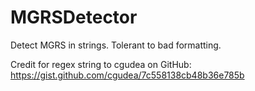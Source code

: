 # MGRSDetector
 Detect MGRS in strings. Tolerant to bad formatting.

 Credit for regex string to cgudea on GitHub: https://gist.github.com/cgudea/7c558138cb48b36e785b
